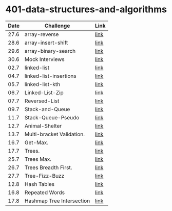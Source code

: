 # 401-data-structures-and-algorithms

| Date | Challenge                 | Link                                                       |
| ---- | ------------------------- | ---------------------------------------------------------- |
| 27.6 | array-reverse             | [link](./arrayReverse/README.md)                           |
| 28.6 | array-insert-shift        | [link](./arrayInsertShift/README.md)                       |
| 29.6 | array-binary-search       | [link](./arrayBinarySearch/README.md)                      |
| 30.6 | Mock Interviews           | [link]()                                                   |
| 02.7 | linked-list               | [link](./linkedList/linked-list/README.md)                 |
| 04.7 | linked-list-insertions    | [link](./linkedList/linked-list/linked-list-insertions.md) |
| 05.7 | linked-list-kth           | [link](./linkedList/linked-list/linked-list-kth.md)        |
| 06.7 | Linked-List-Zip           | [link](./linkedList/linked-list/linkedListZip.md)          |
| 07.7 | Reversed-List             | [link](./linkedList/linked-list/reversed-list.jpg)         |
| 09.7 | Stack-and-Queue           | [link](./Stack-and-Queue/README.md)                        |
| 11.7 | Stack-Queue-Pseudo        | [link](./Stack-and-Queue/stack-queue-pseudo.md)            |
| 12.7 | Animal-Shelter            | [link](./Animal-Shelter/README.md)                         |
| 13.7 | Multi-bracket Validation. | [link](./Stack-Queue-Brackets/README.md)                   |
| 16.7 | Get-Max.                  | [link](./Stack-and-Queue/get-max.jpg)                      |
| 17.7 | Trees.                    | [link](./Trees/README.md)                                  |
| 25.7 | Trees Max.                | [link](./Trees/Tree-Max.md)                                |
| 26.7 | Trees Breadth First.      | [link](./Trees/breadthFirst.md)                            |
| 27.7 | Tree-Fizz-Buzz            | [link](./Trees/karyTree.md)                                |
| 12.8 | Hash Tables               | [link](./Hash-Tables/hashTables.md)                        |
| 16.8 | Repeated Words            | [link](./Hash-Tables/repeatedWords..md)                    |
| 17.8 | Hashmap Tree Intersection | [link](./Hash-Tables/treeIntersection.md)                  |
